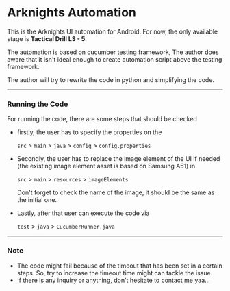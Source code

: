# Arknights Automation
This is the Arknights UI automation for Android. For now, the only available stage is **Tactical Drill LS - 5**. 

The automation is based on cucumber testing framework, The author does aware that it isn't ideal enough to create 
automation script above the testing framework. 

The author will try to rewrite the code in python
and simplifying the code. 

---
### Running the Code
For running the code, there are some steps that should be checked

- firstly, the user has to specify the properties on the 

    `src` > `main` > `java` > `config` > `config.properties`
   
- Secondly, the user has to replace the image element of the UI if needed (the existing image element asset is based on Samsung A51) in

    `src` > `main` > `resources` > `imageElements`

    Don't forget to check the name of the image, it should be the same as the initial one.

- Lastly, after that user can execute the code via 

    `test` > `java` > `CucumberRunner.java`
---
### Note

- The code might fail because of the timeout that has been set in a certain steps. So, try to increase the timeout time
might can tackle the issue.
- If there is any inquiry or anything, don't hesitate to contact me yaa...
